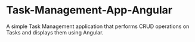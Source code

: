 # Task-Management-App-Angular
A simple Task Management application that performs CRUD operations on Tasks and displays them using Angular.
